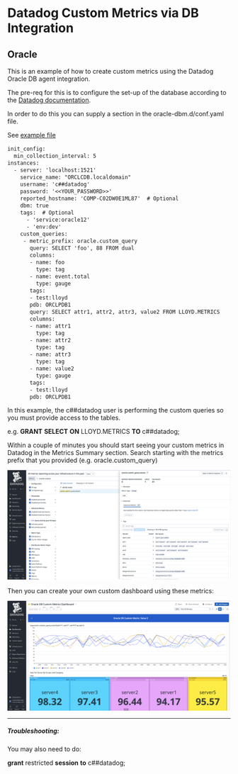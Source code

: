# Datadog Custom Metrics via DB Integration

## Oracle

This is an example of how to create custom metrics using the Datadog Oracle DB agent integration.

The pre-req for this is to configure the set-up of the database according to the [Datadog documentation](https://docs.datadoghq.com/database_monitoring/setup_oracle/selfhosted/?tab=multitenant). 

In order to do this you can supply a section in the oracle-dbm.d/conf.yaml file.

See [example file](conf.yaml)

```    custom_queries:
init_config:
  min_collection_interval: 5
instances:
  - server: 'localhost:1521'
    service_name: "ORCLCDB.localdomain" 
    username: 'c##datadog' 
    password: '<<YOUR_PASSWORD>>'
    reported_hostname: 'COMP-C02DW0E1ML87'  # Optional
    dbm: true
    tags:  # Optional
      - 'service:oracle12'
      - 'env:dev'
    custom_queries:
     - metric_prefix: oracle.custom_query
       query: SELECT 'foo', 88 FROM dual
       columns:
       - name: foo
         type: tag
       - name: event.total
         type: gauge
       tags:
       - test:lloyd
       pdb: ORCLPDB1
       query: SELECT attr1, attr2, attr3, value2 FROM LLOYD.METRICS
       columns:
       - name: attr1
         type: tag
       - name: attr2
         type: tag
       - name: attr3
         type: tag
       - name: value2
         type: gauge
       tags:
       - test:lloyd
       pdb: ORCLPDB1
```

In this example, the c##datadog user is performing the custom queries so you must provide access to the tables. 

e.g. **GRANT** **SELECT** **ON** LLOYD.METRICS **TO** c##datadog;

Within a couple of minutes you should start seeing your custom metrics in Datadog in the Metrics Summary section. Search starting with the metrics prefix that you provided (e.g. oracle.custom_query)

![oracle-custom-metrics-summary](images/001-oracle-custom-metrics-summary.png)

Then you can create your own custom dashboard using these metrics:

![oracle-custom-metrics-dashboard](images/002-oracle-custom-metrics-dashboard.png)



---

##### Troubleshooting:

You may also need to do:

**grant** restricted **session** **to** c##datadog; 
